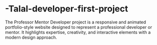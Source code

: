 # -Talal-developer-first-project
The Professor Mentor Developer project is a responsive and animated portfolio-style website designed to represent a professional developer or mentor. It highlights expertise, creativity, and interactive elements with a modern design approach.
